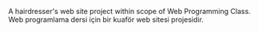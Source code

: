 A hairdresser's web site project within scope of Web Programming Class.
Web programlama dersi için bir kuaför web sitesi projesidir.
